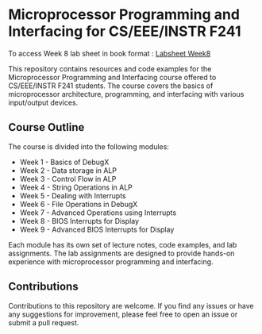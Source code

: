 # Microprocessor Programming and Interfacing for CS/EEE/INSTR F241

To access Week 8 lab sheet in book format  : [Labsheet Week8](https://designrr.page/?id=169591&token=2109544260&h=3144 )


This repository contains resources and code examples for the Microprocessor Programming and Interfacing course offered to CS/EEE/INSTR F241 students. The course covers the basics of microprocessor architecture, programming, and interfacing with various input/output devices.

## Course Outline

The course is divided into the following modules:

- Week 1 - Basics of DebugX
- Week 2 - Data storage in ALP
- Week 3 - Control Flow in ALP
- Week 4 - String Operations in ALP
- Week 5 - Dealing with Interrupts
- Week 6 - File Operations in DebugX
- Week 7 - Advanced Operations using Interrupts
- Week 8 - BIOS Interrupts for Display
- Week 9 - Advanced BIOS Interrupts for Display


Each module has its own set of lecture notes, code examples, and lab assignments. The lab assignments are designed to provide hands-on experience with microprocessor programming and interfacing.

## Contributions
Contributions to this repository are welcome. If you find any issues or have any suggestions for improvement, please feel free to open an issue or submit a pull request.


